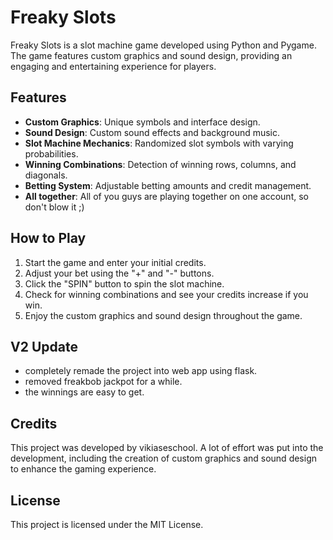# Freaky Slots

Freaky Slots is a slot machine game developed using Python and Pygame. The game features custom graphics and sound design, providing an engaging and entertaining experience for players.

## Features

- **Custom Graphics**: Unique symbols and interface design.
- **Sound Design**: Custom sound effects and background music.
- **Slot Machine Mechanics**: Randomized slot symbols with varying probabilities.
- **Winning Combinations**: Detection of winning rows, columns, and diagonals.
- **Betting System**: Adjustable betting amounts and credit management.
- **All together**: All of you guys are playing together on one account, so don't blow it ;)

## How to Play

1. Start the game and enter your initial credits.
2. Adjust your bet using the "+" and "-" buttons.
3. Click the "SPIN" button to spin the slot machine.
4. Check for winning combinations and see your credits increase if you win.
5. Enjoy the custom graphics and sound design throughout the game.

## V2 Update
- completely remade the project into web app using flask.
- removed freakbob jackpot for a while.
- the winnings are easy to get.

## Credits

This project was developed by vikiaseschool. A lot of effort was put into the development, including the creation of custom graphics and sound design to enhance the gaming experience.

## License

This project is licensed under the MIT License. 
